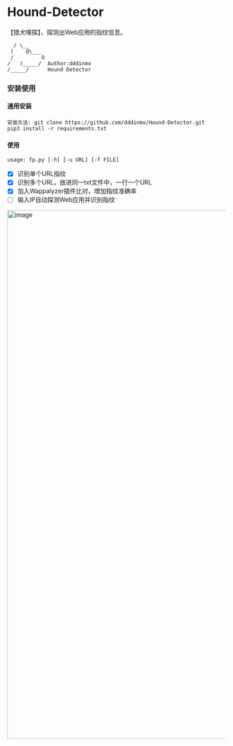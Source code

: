 # Hound-Detector
【猎犬嗅探】，探测出Web应用的指纹信息。  

      / \__
     (    @\___
     /         O
    /   (_____/  Author:dddinmx
    /_____/      Hound Detector  

### 安装使用  
#### 通用安装
``安装方法: git clone https://github.com/dddinmx/Hound-Detector.git``  
``pip3 install -r requirements.txt``  

#### 使用
``usage: fp.py [-h] [-u URL] [-f FILE]``  

  
- [x] 识别单个URL指纹
- [x] 识别多个URL，放进同一txt文件中，一行一个URL
- [x] 加入Wappalyzer插件比对，增加指纹准确率
- [ ] 输入IP自动探测Web应用并识别指纹  

<img width="1219" alt="image" src="https://github.com/dddinmx/Hound-Detector/assets/19663680/f5db0a6a-acdc-4b81-984b-1d1587af97dc">
